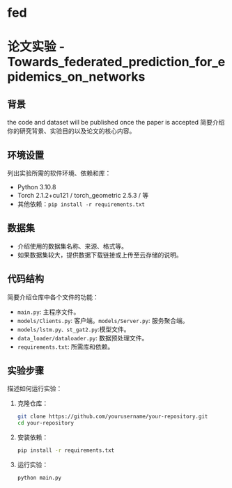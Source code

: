 # fed

# 论文实验 - Towards_federated_prediction_for_epidemics_on_networks

## 背景
the code and dataset will be published once the paper is accepted
简要介绍你的研究背景、实验目的以及论文的核心内容。

## 环境设置
列出实验所需的软件环境、依赖和库：
- Python 3.10.8
- Torch 2.1.2+cu121 / torch_geometric 2.5.3 /  等
- 其他依赖：`pip install -r requirements.txt`

## 数据集
- 介绍使用的数据集名称、来源、格式等。
- 如果数据集较大，提供数据下载链接或上传至云存储的说明。

## 代码结构
简要介绍仓库中各个文件的功能：
- `main.py`: 主程序文件。
- `models/Clients.py`: 客户端。`models/Server.py`: 服务聚合端。
- `models/lstm.py、st_gat2.py`:模型文件。
- `data_loader/dataloader.py`: 数据预处理文件。
- `requirements.txt`: 所需库和依赖。
  
## 实验步骤
描述如何运行实验：
1. 克隆仓库：
   ```bash
   git clone https://github.com/yourusername/your-repository.git
   cd your-repository
2. 安装依赖：
   ```bash
   pip install -r requirements.txt
3. 运行实验：
   ```bash
   python main.py


